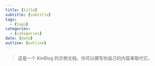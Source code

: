 ```yaml
---
title: {title}
subtitle: {subtitle}
tags:
  - {tags}
categories:
  - {categories}
date: {date}
outline: {outline}
---
```



> 这是一个 KinBlog 的示例文档，你可以撰写你自己的内容来取代它。